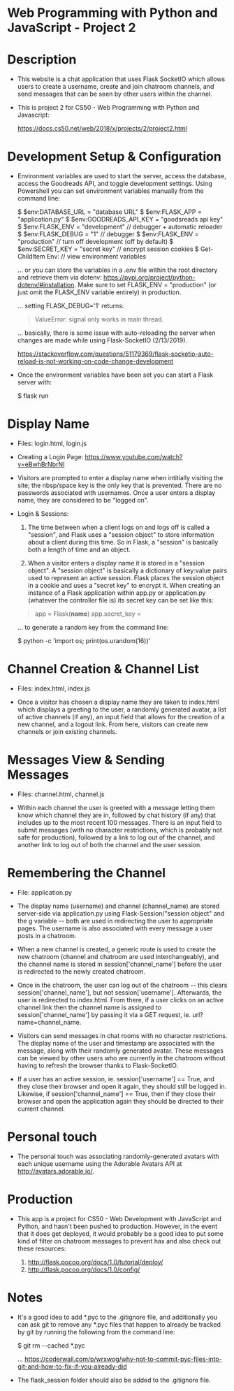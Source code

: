 # Web Programming with Python and JavaScript - Project 2

# Description
- This website is a chat application that uses Flask SocketIO which allows users to create a username, create and join chatroom channels, and send messages that can be seen by other users within the channel.

- This is project 2 for CS50 - Web Programming with Python and Javascript:

  https://docs.cs50.net/web/2018/x/projects/2/project2.html

# Development Setup & Configuration
- Environment variables are used to start the server, access the database, access the Goodreads API, and toggle development settings. Using Powershell you can set environment variables manually from the command line:

  $ $env:DATABASE_URL = "database URL"
  $ $env:FLASK_APP = "application.py"
  $ $env:GOODREADS_API_KEY = "goodsreads api key"
  $ $env:FLASK_ENV = "development"  // debugger + automatic reloader
  $ $env:FLASK_DEBUG = "1"          // debugger
  $ $env:FLASK_ENV = "production"   // turn off development (off by default)
  $ $env:SECRET_KEY = "secret key"  // encrypt session cookies
  $ Get-ChildItem Env:              // view environment variables

  ... or you can store the variables in a .env file within the root directory and retrieve them via dotenv: https://pypi.org/project/python-dotenv/#installation. Make sure to set FLASK_ENV = "production" (or just omit the FLASK_ENV variable entirely) in production.

  ... setting FLASK_DEBUG='1' returns: 
  
    > ValueError: signal only works in main thread. 
    
  ... basically, there is some issue with auto-reloading the server when changes are made while using Flask-SocketIO (2/13/2019). 
  
    https://stackoverflow.com/questions/51179369/flask-socketio-auto-reload-is-not-working-on-code-change-development

- Once the environment variables have been set you can start a Flask server with:

  $ flask run

# Display Name
- Files: login.html, login.js

- Creating a Login Page: https://www.youtube.com/watch?v=eBwhBrNbrNI

- Visitors are prompted to enter a display name when intitially visiting the site; the nbsp/space key is the only key that is prevented. There are no passwords associated with usernames. Once a user enters a display name, they are considered to be "logged on".

- Login & Sessions:

  1. The time between when a client logs on and logs off is called a "session", and Flask uses a "session object" to store information about a client during this time. So in Flask, a "session" is basically both a length of time and an object.

  3. When a visitor enters a display name it is stored in a "session object". A "session object" is basically a dictionary of key:value pairs used to represent an active session. Flask places the session object in a cookie and uses a "secret key" to encrypt it. When creating an instance of a Flask application within app.py or application.py (whatever the controller file is) its secret key can be set like this:

    > app = Flask(__name__)
    > app.secret_key = <secret key goes here>

    ... to generate a random key from the command line:

    $ python -c 'import os; print(os.urandom(16))'

# Channel Creation & Channel List
- Files: index.html, index.js

- Once a visitor has chosen a display name they are taken to index.html which displays a greeting to the user, a randomly generated avatar, a list of active channels (if any), an input field that allows for the creation of a new channel, and a logout link. From here, visitors can create new channels or join existing channels.

# Messages View & Sending Messages
- Files: channel.html, channel.js

- Within each channel the user is greeted with a message letting them know which channel they are in, followed by chat history (if any) that includes up to the most recent 100 messages. There is an input field to submit messages (with no character restrictions, which is probably not safe for production), followed by a link to log out of the channel, and another link to log out of both the channel and the user session.

# Remembering the Channel
- File: application.py

- The display name (username) and channel (channel_name) are stored server-side via application.py using Flask-Session/"session object" and the g variable -- both are used in redirecting the user to appropriate pages. The username is also associated with every message a user posts in a chatroom.

- When a new channel is created, a generic route is used to create the new chatroom (channel and chatroom are used interchangeably), and the channel name is stored in session['channel_name'] before the user is redirected to the newly created chatroom. 

- Once in the chatroom, the user can log out of the chatroom -- this clears session['channel_name'], but not session['username']. Afterwards, the user is redirected to index.html. From there, if a user clicks on an active channel link then the channel name is assigned to session['channel_name'] by passing it via a GET request, ie. url?name=channel_name.

- Visitors can send messages in chat rooms with no character restrictions. The display name of the user and timestamp are associated with the message, along with their randomly generated avatar. These messages can be viewed by other users who are currently in the chatroom without having to refresh the browser thanks to Flask-SocketIO.

- If a user has an active session, ie. session['username'] == True, and they close their browser and open it again, they should still be logged in. Likewise, if session['channel_name'] == True, then if they close their browser and open the application again they should be directed to their current channel.

# Personal touch
- The personal touch was associating randomly-generated avatars with each unique username using the Adorable Avatars API at http://avatars.adorable.io/.

# Production
- This app is a project for CS50 - Web Development with JavaScript and Python, and hasn't been pushed to production. However, in the event that it does get deployed, it would probably be a good idea to put some kind of filter on chatroom messages to prevent hax and also check out these resources:

  1. http://flask.pocoo.org/docs/1.0/tutorial/deploy/
  2. http://flask.pocoo.org/docs/1.0/config/

# Notes
- It's a good idea to add *.pyc to the .gitignore file, and additionally you can ask git to remove any *.pyc files that happen to already be tracked by git by running the following from the command line:

  $ git rm --cached *.pyc

  ... https://coderwall.com/p/wrxwog/why-not-to-commit-pyc-files-into-git-and-how-to-fix-if-you-already-did

- The flask_session folder should also be added to the .gitignore file.